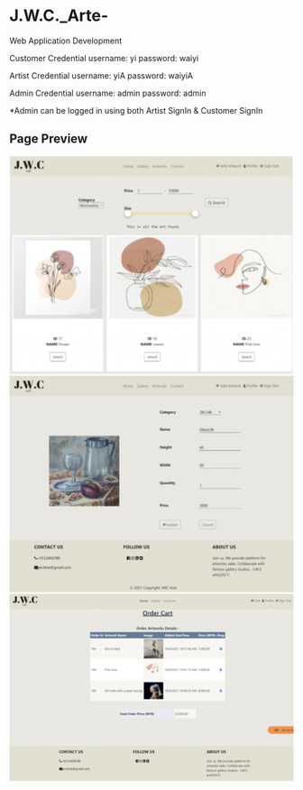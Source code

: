 # J.W.C._Arte-
Web Application Development 

Customer Credential
username: yi
password: waiyi

Artist Credential
username: yiA
password: waiyiA

Admin Credential
username: admin
password: admin

*Admin can be logged in using both Artist SignIn & Customer SignIn


## Page Preview
![image](https://github.com/WaiYi1612/J.W.C._Arte-/blob/main/MainPage.png)
![image](https://github.com/WaiYi1612/J.W.C._Arte-/blob/main/Edit.png)
![image](https://github.com/WaiYi1612/J.W.C._Arte-/blob/main/Cart.png)
